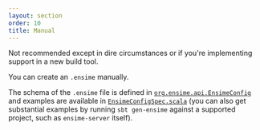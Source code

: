 ```yaml
---
layout: section
order: 10
title: Manual
---
```


Not recommended except in dire circumstances or if you're implementing support in a new build tool.

You can create an `.ensime` manually.

The schema of the `.ensime` file is defined in [`org.ensime.api.EnsimeConfig`](https://github.com/ensime/ensime-server/blob/master/api/src/main/scala/org/ensime/api/config.scala) and examples are available in [`EnsimeConfigSpec.scala`](https://github.com/ensime/ensime-server/blob/master/core/src/test/scala/org/ensime/config/EnsimeConfigSpec.scala) (you can also get substantial examples by running `sbt gen-ensime` against a supported project, such as `ensime-server` itself).
